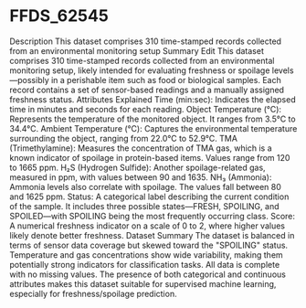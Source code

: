 # FFDS_62545
Description
This dataset comprises 310 time-stamped records collected from an environmental monitoring setup
Summary
Edit
This dataset comprises 310 time-stamped records collected from an environmental monitoring setup, likely intended for evaluating freshness or spoilage levels—possibly in a perishable item such as food or biological samples. Each record contains a set of sensor-based readings and a manually assigned freshness status.
Attributes Explained
Time (min:sec):
Indicates the elapsed time in minutes and seconds for each reading.
Object Temperature (°C):
Represents the temperature of the monitored object. It ranges from 3.5°C to 34.4°C.
Ambient Temperature (°C):
Captures the environmental temperature surrounding the object, ranging from 22.0°C to 52.9°C.
TMA (Trimethylamine):
Measures the concentration of TMA gas, which is a known indicator of spoilage in protein-based items. Values range from 120 to 1665 ppm.
H₂S (Hydrogen Sulfide):
Another spoilage-related gas, measured in ppm, with values between 90 and 1635.
NH₃ (Ammonia):
Ammonia levels also correlate with spoilage. The values fall between 80 and 1625 ppm.
Status:
A categorical label describing the current condition of the sample. It includes three possible states—FRESH, SPOILING, and SPOILED—with SPOILING being the most frequently occurring class.
Score:
A numerical freshness indicator on a scale of 0 to 2, where higher values likely denote better freshness.
Dataset Summary
The dataset is balanced in terms of sensor data coverage but skewed toward the "SPOILING" status.
Temperature and gas concentrations show wide variability, making them potentially strong indicators for classification tasks.
All data is complete with no missing values.
The presence of both categorical and continuous attributes makes this dataset suitable for supervised machine learning, especially for freshness/spoilage prediction.
